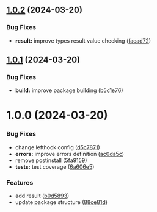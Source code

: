 ## [1.0.2](https://github.com/light-tower-team/monads/compare/v1.0.1...v1.0.2) (2024-03-20)


### Bug Fixes

* **result:** improve types result value checking ([facad72](https://github.com/light-tower-team/monads/commit/facad728f305a7e5f606959fb011a9df09f850f1))

## [1.0.1](https://github.com/light-tower-team/monads/compare/v1.0.0...v1.0.1) (2024-03-20)


### Bug Fixes

* **build:** improve package building ([b5c1e76](https://github.com/light-tower-team/monads/commit/b5c1e76864f51494452cf79851c0075cecd41e68))

# 1.0.0 (2024-03-20)


### Bug Fixes

* change lefthook config ([d5c7871](https://github.com/light-tower-team/monads/commit/d5c7871b6aa1921dee80bc44c80c8b0297b32389))
* **errors:** improve errors definition ([ac0da5c](https://github.com/light-tower-team/monads/commit/ac0da5c05ba1745f83afb31cab2ef31697d6b0d8))
* remove postinstall ([5fa9159](https://github.com/light-tower-team/monads/commit/5fa91595c6846c0cfb1140d9bf34f501c607e4ac))
* **tests:** test coverage ([6a606e5](https://github.com/light-tower-team/monads/commit/6a606e596683ee61dd69dc4963bc6ba9548b8bdc))


### Features

* add result ([b0d5893](https://github.com/light-tower-team/monads/commit/b0d5893f71b2b5450644fed4022c4524dfb2bef8))
* update package structure ([88ce81d](https://github.com/light-tower-team/monads/commit/88ce81deed399b94de1360f31dbbdc4d6ce47a7a))

